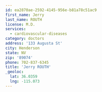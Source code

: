 ```yaml
---
id: ea2870ae-2592-4145-956e-b81a78c51ac9
first_name: Jerry
last_name: ROUTH
license: M.D.
services:
  - cardiovascular-diseases
category: doctors
address: '133 Augusta St'
city: Henderson
state: NV
zip: '89074'
phone: 702-837-6345
title: 'Jerry ROUTH'
_geoloc:
  lat: 36.0359
  lng: -115.073
---
```

